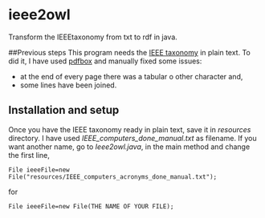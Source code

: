 # ieee2owl
Transform the IEEEtaxonomy from txt to rdf in java.

##Previous steps
This program needs the [IEEE taxonomy](http://www.ieee.org/documents/taxonomy_v101.pdf) 
in plain text. To did it, I have used [pdfbox](https://pdfbox.apache.org) and manually 
fixed some issues: 

- at the end of every page there was a tabular o other character and, 
- some lines have been joined. 

## Installation and setup
Once you have the IEEE taxonomy ready in plain text, save it in *resources* directory. I have used *IEEE_computers_done_manual.txt* as filename. If you want another name, go to *Ieee2owl.java*, in the main method and change the first line,

  <code>File ieeeFile=new File("resources/IEEE_computers_acronyms_done_manual.txt");</code>

for 
  
  <code>File ieeeFile=new File(THE NAME OF YOUR FILE);</code>
